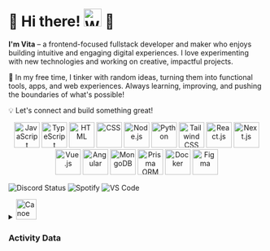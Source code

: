 # 🌸 Hi there! <img src="https://raw.githubusercontent.com/Tarikul-Islam-Anik/Animated-Fluent-Emojis/master/Emojis/Hand%20gestures/Waving%20Hand.png" alt="Waving Hand" width="35" height="35" /> 🌸

**I'm Vita** – a frontend-focused fullstack developer and maker who enjoys building intuitive and engaging digital experiences. I love experimenting with new technologies and working on creative, impactful projects.

🎀 In my free time, I tinker with random ideas, turning them into functional tools, apps, and web experiences. Always learning, improving, and pushing the boundaries of what's possible!

💡 Let's connect and build something great!

<p align="center">
  <img src="https://skillicons.dev/icons?i=js" title="JavaScript" width="50">
  <img src="https://skillicons.dev/icons?i=ts" title="TypeScript" width="50">
  <img src="https://skillicons.dev/icons?i=html" title="HTML" width="50">
  <img src="https://skillicons.dev/icons?i=css" title="CSS" width="50">
  <img src="https://skillicons.dev/icons?i=nodejs" title="Node.js" width="50">
  <img src="https://skillicons.dev/icons?i=py" title="Python" width="50">
  <img src="https://skillicons.dev/icons?i=tailwind" title="Tailwind CSS" width="50">
  <img src="https://skillicons.dev/icons?i=react" title="React.js" width="50">
  <img src="https://skillicons.dev/icons?i=nextjs" title="Next.js" width="50">
  <img src="https://skillicons.dev/icons?i=vue" title="Vue.js" width="50">
  <img src="https://skillicons.dev/icons?i=angular" title="Angular" width="50">
  <img src="https://skillicons.dev/icons?i=mongodb" title="MongoDB" width="50">
  <img src="https://skillicons.dev/icons?i=prisma" title="Prisma ORM" width="50">
  <img src="https://skillicons.dev/icons?i=docker" title="Docker" width="50">
  <img src="https://skillicons.dev/icons?i=figma" title="Figma" width="50">
</p>


  ![Discord Status](https://img.shields.io/badge/Discord-Loading-blue?logo=discord)
  ![Spotify](https://img.shields.io/badge/Spotify-Loading-blue?logo=spotify)
  ![VS Code](https://img.shields.io/badge/VS_Code-Loading-blue?logo=visualstudiocode)





<details>
  <summary>
      <img src="https://raw.githubusercontent.com/Tarikul-Islam-Anik/Animated-Fluent-Emojis/master/Emojis/Travel%20and%20places/Canoe.png" alt="Canoe" width="40" height="40" />
      <h3>Activity Data</h3>
  </summary>

  <div align="center">
    <img align="center" src="http://github-profile-summary-cards.vercel.app/api/cards/profile-details?username=vitatriutami&theme=omni" height="150em" />
    &nbsp;&nbsp;
    <img height="150em" align="center" src="https://github-readme-stats.vercel.app/api/top-langs/?username=vitatriutami&title_color=ff78c4&text_color=e5f7ef&icon_color=526777&hide_border=true&bg_color=181621&langs_count=3" />
  </div>
</details>



